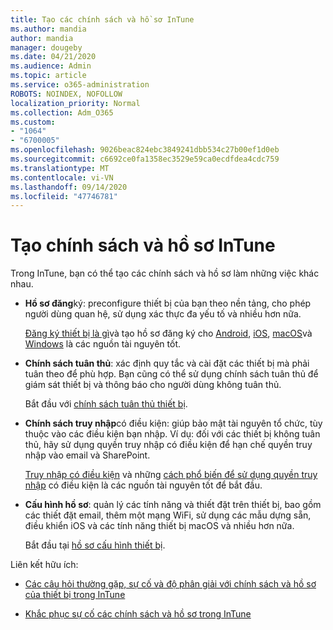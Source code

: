```yaml
---
title: Tạo các chính sách và hồ sơ InTune
ms.author: mandia
author: mandia
manager: dougeby
ms.date: 04/21/2020
ms.audience: Admin
ms.topic: article
ms.service: o365-administration
ROBOTS: NOINDEX, NOFOLLOW
localization_priority: Normal
ms.collection: Adm_O365
ms.custom:
- "1064"
- "6700005"
ms.openlocfilehash: 9026beac824ebc3849241dbb534c27b00ef1d0eb
ms.sourcegitcommit: c6692ce0fa1358ec3529e59ca0ecdfdea4cdc759
ms.translationtype: MT
ms.contentlocale: vi-VN
ms.lasthandoff: 09/14/2020
ms.locfileid: "47746781"
---
```

# <a name="creating-intune-policy-and-profiles"></a>Tạo chính sách và hồ sơ InTune

Trong InTune, bạn có thể tạo các chính sách và hồ sơ làm những việc khác nhau.

- **Hồ sơ đăng**ký: preconfigure thiết bị của bạn theo nền tảng, cho phép người dùng quan hệ, sử dụng xác thực đa yếu tố và nhiều hơn nữa.

  [Đăng ký thiết bị là gì](https://docs.microsoft.com/intune/device-enrollment)và tạo hồ sơ đăng ký cho [Android](https://docs.microsoft.com/intune/android-enroll), [iOS](https://docs.microsoft.com/intune/ios-enroll), [macOS](https://docs.microsoft.com/intune/macos-enroll)và [Windows](https://docs.microsoft.com/intune/windows-enrollment-methods) là các nguồn tài nguyên tốt.

- **Chính sách tuân thủ**: xác định quy tắc và cài đặt các thiết bị mà phải tuân theo để phù hợp. Bạn cũng có thể sử dụng chính sách tuân thủ để giám sát thiết bị và thông báo cho người dùng không tuân thủ.

  Bắt đầu với [chính sách tuân thủ thiết bị](https://docs.microsoft.com/intune/device-compliance-get-started).
- **Chính sách truy nhập**có điều kiện: giúp bảo mật tài nguyên tổ chức, tùy thuộc vào các điều kiện bạn nhập. Ví dụ: đối với các thiết bị không tuân thủ, hãy sử dụng quyền truy nhập có điều kiện để hạn chế quyền truy nhập vào email và SharePoint.

  [Truy nhập có điều kiện](https://docs.microsoft.com/intune/conditional-access) và những [cách phổ biến để sử dụng quyền truy nhập](https://docs.microsoft.com/intune/conditional-access-intune-common-ways-use) có điều kiện là các nguồn tài nguyên tốt để bắt đầu.

- **Cấu hình hồ sơ**: quản lý các tính năng và thiết đặt trên thiết bị, bao gồm các thiết đặt email, thêm một mạng WiFi, sử dụng các mẫu dựng sẵn, điều khiển iOS và các tính năng thiết bị macOS và nhiều hơn nữa.

  Bắt đầu tại [hồ sơ cấu hình thiết bị](https://docs.microsoft.com/intune/device-profiles).

Liên kết hữu ích:

- [Các câu hỏi thường gặp, sự cố và độ phân giải với chính sách và hồ sơ của thiết bị trong InTune](https://docs.microsoft.com/intune/device-profile-troubleshoot)

- [Khắc phục sự cố các chính sách và hồ sơ trong InTune](https://docs.microsoft.com/intune/troubleshoot-policies-in-microsoft-intune)
